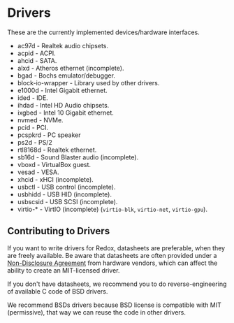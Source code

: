 # Drivers

These are the currently implemented devices/hardware interfaces.

- ac97d - Realtek audio chipsets.
- acpid - ACPI.
- ahcid - SATA.
- alxd - Atheros ethernet (incomplete).
- bgad - Bochs emulator/debugger.
- block-io-wrapper - Library used by other drivers.
- e1000d - Intel Gigabit ethernet.
- ided - IDE.
- ihdad - Intel HD Audio chipsets.
- ixgbed - Intel 10 Gigabit ethernet.
- nvmed - NVMe.
- pcid - PCI.
- pcspkrd - PC speaker
- ps2d - PS/2
- rtl8168d - Realtek ethernet.
- sb16d - Sound Blaster audio (incomplete).
- vboxd - VirtualBox guest.
- vesad - VESA.
- xhcid - xHCI (incomplete).
- usbctl - USB control (incomplete).
- usbhidd - USB HID (incomplete).
- usbscsid - USB SCSI (incomplete).
- virtio-* - VirtIO (incomplete) (`virtio-blk`, `virtio-net`, `virtio-gpu`).

## Contributing to Drivers

If you want to write drivers for Redox, datasheets are preferable, when they are freely available. Be aware that datasheets are often provided under a [Non-Disclosure Agreement](https://en.wikipedia.org/wiki/Non-disclosure_agreement) from hardware vendors, which can affect the ability to create an MIT-licensed driver.

If you don't have datasheets, we recommend you to do reverse-engineering of available C code of BSD drivers.

We recommend BSDs drivers because BSD license is compatible with MIT (permissive), that way we can reuse the code in other drivers.
